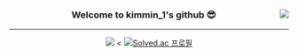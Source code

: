 
<div align="center">
  
  <img align="right" src="https://github-readme-stats.vercel.app/api/top-langs/?username=kimmin1kk&theme=dracula&exclude_repo=Computer-Science-Engineering&layout=compact&langs_count=10"/>
  
  ### Welcome to kimmin_1's github 😎
  
  ---
  
  <a href="https://github.com/kimmin1kk"><img src="https://hits.seeyoufarm.com/api/count/incr/badge.svg?url=https%3A%2F%2Fgithub.com%2Fkimmin1kk&count_bg=%23000000&title_bg=%23000000&icon=github.svg&icon_color=%23E7E7E7&title=GitHub&edge_flat=false)"/></a>
  <
  [![Solved.ac
프로필](http://mazassumnida.wtf/api/v2/generate_badge?boj=kimmin1)](https://solved.ac/kimmin1)
 
  <br>
 
</div>
